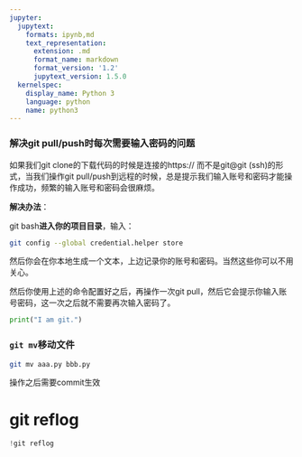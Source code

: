 ```yaml
---
jupyter:
  jupytext:
    formats: ipynb,md
    text_representation:
      extension: .md
      format_name: markdown
      format_version: '1.2'
      jupytext_version: 1.5.0
  kernelspec:
    display_name: Python 3
    language: python
    name: python3
---
```


<!-- #region -->
### 解决git pull/push时每次需要输入密码的问题

如果我们git clone的下载代码的时候是连接的https:// 而不是git@git (ssh)的形式，当我们操作git pull/push到远程的时候，总是提示我们输入账号和密码才能操作成功，频繁的输入账号和密码会很麻烦。

**解决办法**：

git bash**进入你的项目目录**，输入：
```bash
git config --global credential.helper store
```
然后你会在你本地生成一个文本，上边记录你的账号和密码。当然这些你可以不用关心。

然后你使用上述的命令配置好之后，再操作一次git pull，然后它会提示你输入账号密码，这一次之后就不需要再次输入密码了。
<!-- #endregion -->

```python
print("I am git.")
```

### `git mv`移动文件

<!-- #region -->
```bash
git mv aaa.py bbb.py
```

操作之后需要commit生效
<!-- #endregion -->

# git reflog

```python
!git reflog
```

```python

```
